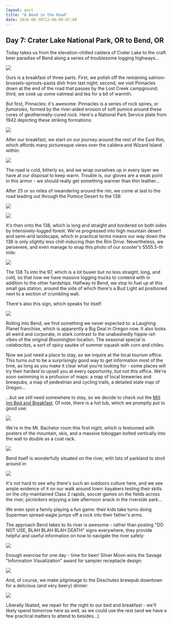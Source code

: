 ```yaml
---
layout: post
title: "A Bend in the Road"
date: 2016-08-30T22:00:00-07:00
---
```


## Day 7: Crater Lake National Park, OR to Bend, OR

Today takes us from the elevation-chilled caldera of Crater Lake to the craft beer paradise of Bend along a series of troublesome logging highways...

![](https://lh3.googleusercontent.com/iqs1YMw9ahu_603EbITXkp8A7kN48e1Yrjfzt5_zbK1TgxdBntlKDuJfycqq-1qYmDkVA46i3azynDBd_fLY-faJtL-o44Zk7ownJ36f7wbLRLwIcT5lFxdzCP06ytVGHSbUSja_4cekjUrBAWEExkFQ7HEiyE8OGb2kH2mVM72tpL5ifxynCaMvQsByYTlhqXrJnBnFL1NSmJsteDq1R7n7t5sCf2rgt68aJWtb93v9vgVzVbMhNEdkmKkGYPUil615RFuzEUHNVMq6HOAum736ZHMRpqWFCQUGVj2xYHEVi-jZM3hnN_uP8oi0C-P5xUWf4IbvAXn85y6bqirdezxbtbKnWooQY07AmuDmhPIm_eQYTFaD6z8hHkzVzijGbj4ymPmzfoC5C3KMPRh5vgiMseqLI_SHjP4dyudmH6E9t_jlGCWu_wIFJ8TaeCFIi0-7lYyMVNfwrlkyej43IpiG7Z9DL7KnDJC0aZuy0XWxlcGD2lUSdb6dqg9K0cU5FD0dr3OqhhG1Ut5qixEv44uBcqyDY0vrOMlVPqbluJ68bOMiSzKpMUtSRwgAI-A9iEBqsZzmKYyermmtSqg0jFvprqzslpMUNFVKif7SgFMz=w1336-h755-no)

Ours is a breakfast of three parts.  First, we polish off the remaining salmon-brussels-sprouts-pasta dish from last night; second, we visit Pinnacles down at the end of the road that passes by the Lost Creek campground; third, we cook up some oatmeal and tea for a bit of warmth.

But first, Pinnacles: it's awesome.  Pinnacles is a series of rock spires, or *fumaroles*, formed by the river-aided erosion of soft pumice around these cores of geothermally-cured rock.  Here's a National Park Service plate from 1942 depicting these striking formations:

![](http://www.craterlakeinstitute.com/natural-history/images/pinnacles.jpg)

After our breakfast, we start on our journey around the rest of the East Rim, which affords many picturesque views over the caldera and Wizard Island within:

![](https://lh3.googleusercontent.com/dX3N3oEbgO5AfBqhOmMBD-bRrSH0EeNqnKVoxyLpYLpQl0aGerMjgt4LJbQkeTCGfgBQ0tYxyVq0iN4OXFRjHX93IMoorSyGGfVSSXA3yqha5bqHnRlrtfPcmdUYZEGEDBpTCzGiWWg7yFiOVGlZa_1rKohQhhMC1a9PbZy_p8774l2V2VVx8e2y1CgSELYCGpApjLxo1IPwAN5n4jABjHWEn7GNQmIfQJEPHvQL-WWWiloMMVkvnm3nvsssGgJh1WK4oAX7fer-nhQ7C8cGp3BXFSlPV-yFMG9pbRvmLMs1lRhnyincwp6i9CsXfMcfSx6PjoLkSHOcv1qujpagnthFivQnr-nLSt7oyNF8bJrSNB0dFoVXUXqDMpHu3j7UfiGfUxrvnJ0jm6hqHJBGe2_MrcHz3ARhnoqmBl4ARTjjOA-IAWc_AVUruhspXK2LDD0CNs_A8zUJ2X37TdVpMPuzgbKJ6CoMkeAap4-bOFYoAOMzN8g7GrsSoIieXPMfCfd91yhap7DC28uyNIYwJQ_zGtxTpKf10ws17e2yNvwxzOXx6jH69JDPjX_q4RtbAeJbvHu4Mr1UfadUM84BFGLW_Qr_MyklgUGR63-_6xKU=w1336-h755-no)

The road is cold, bitterly so, and we wrap ourselves up in every layer we have at our disposal to keep warm.  Trouble is, our gloves are a weak point in this armor - we should really get something warmer than thin leather...

After 25 or so miles of meandering around the rim, we come at last to the road leading out through the Pumice Desert to the 138:

![](https://lh3.googleusercontent.com/IHxlImDynmURc4i5jzAsaPfsCxBJuWaFtzpFlf2-5nR8wm-WF5C5XSfDBykzlpS2rksPGUaUXR4KuenREKoS5QJ8OYnNs4ZoagjhWaH6fsYTaMQO2rbObYbAdzfC2b0VpJ89JuWu34_WlzfEzFDe8AlysQAAwBeukkH7CcsxEC98cqNr4N5LxgxzjeN1MLcAOymq6eFhOLNg5NJ5DiVhmNo3Nm0bEaC6oA32dcSH20dHcp29NSh0ce74S_9bUqdG9VvyCJ9hHgkt6TxcmlYefH8hKPAyiNkuv-ui2vhEr1HrAt7Q1Iu0YtkwJBst_-AAM0l4QHwec6n0NQJCjm21gOP8XP7dZ0IjzB9AykG_f4zjKLUU44JxiDJCsdRsfIOwLh9duVHnC4A3HcPi-Rgqc4Nn-UIyaW2xQJlIFNOlCzDSC1Blv3BTlhbjzMg1vPrxgkx_Z25s3t0_1w47tj0uU-z1p2VxsRYA3JTAGfaBiuKniOKAkLYeNytccBcG27akt_zq7srgnR8_QkVhfRNOc-6zkl7308Gyt_AVg0qtpivHPr07QkLEIygh12LT-iHJk9tkJw-U4serMpWoZVuBQUWGnwEeLoS48ZxUgHqoaglT=w1336-h755-no)

![](https://lh3.googleusercontent.com/ViHfp6sJfXnukwfGMVW5QZigBI9-yEt4OYq3ILPAxwQWZhpOLioyxgkxXDAvDv-VVNVs5htkC0atEUZb1xvFz85skBqgQVI9P0OIir3pOg7V9AmTGk5wRnrabejdD-cllVnl2hCOTruRrXqiw1y7zY50D2i4HhkzczEKbN28Yd6OLLIjOrXqrCyPuQrl3twt4WTmwsrN1_Jdyb6rzxTWyHS0OHxn37qkXqIri0dZteoC0to5S_ZKn-UXH2WIzySrjrBmua8MuytlaiTwoXHnoeFgSNhbeoED8XhUJofWWlm_2WFjWidhIoUHJFmTUrVRlsHbxXk8wLUul17AbM74sRGCUI0yNiEglAyeXD9jxRG3wWZ2yZIEyd4WtnD6Bci8KYQcB-Y5QIPfjfMWg5EbxB7HkZiQxABfYpkYL4FFHXLnw_2vdx6ylmZ2igWx4kJBTfHYYU9LIQjsKYrK6qMUeLG9Tlff_HdArA4s-bf-fbV9mCPhsK1zLLiSCfVcIyJd910w_HSh6RtrO8-nvfC8xqn6IlMB_8rZy9pI5sALJTU633g2jxwMWfiOt5RS64eIIoQhjPM8vfC0AahPejYx5XURdgqlKzLIzvYtzuIkMv09=w1336-h755-no)

It's then onto the 138, which is long and straight and bordered on both sides by intensively-logged forest.  We've progressed into high mountain desert and semi-arid landscape, which in practical terms means our way down the 138 is only slightly less chill-inducing than the Rim Drive.  Nevertheless, we persevere, and even manage to snap this photo of our scooter's 5555.5-th mile:

![](https://lh3.googleusercontent.com/10Rupean6-RC8zb_Uul0sjrHmI_3ABl2h4vFuJvR3hwQl8_NbedYiUdKYhs9w1EoBlIR8BDc8juLl3KfkafzByqu_h5F0ouHUybB1pRkRRmEY_gcG-nDiB5w4dJvLyepfqSjTWyaUEiMmCBWaF-v1Ib7BInJddV0rvCXQqt8RlO13ezMWVTVcV3F9r94NaWjxUDJb37cEcy0diokqCbJRjFyuenUDgu0B1q1rbRDJlFjDygWCtqvpx-oKzz0bLAIEQyv-BNBdP37pVMnqISXvMl89VtdeHHQd2mixu_9txOoh9X3SWC9l_jZEXeMenRVS1Ml86OiW-CmjsLAOsIhvJPeQqw2Xar-g-ntnRpurTmTJrjKQQ1tdiNyJXqPVRDWAJcDJQuD5wZ8h2kB1QPJFd_elFRgGtyTda9RBxSZe0FqiBWdS3HxYt4Xh6JXpjCSDkqXt8H3x06oK5PKGdfPIrozn4FXtYQuy7Vjkw3rC2liWJkyUvQo5v6JJtV9VgTEv_ikiRneq93tTrMpFefJ69je4wU3QjdfCRPhrJs9-iBN2edSMBPYnJSZ-JafMhtgGoJiWkhmSTihXR2xRoEy9hf3Dsji0LGbomNpJHymni5w=w1336-h755-no)

The 138 Ts into the 97, which is a lot busier but no less straight, long, and cold, so that now we have massive logging trucks to contend with in addition to the other hardships.  Halfway to Bend, we stop to fuel up at this small gas station, around the side of which there's a Bud Light ad positioned next to a section of crumbling wall.

There's also this sign, which speaks for itself:

![](https://lh3.googleusercontent.com/LYdqCQcHyByVAAJWJkK2lbgmi2o41ra99v2UcqLOETfcANrzMrcoUpBnK5TpGWukNAEPqC3R9xBp0uJ3WPOhf0xXLF2kWLqiBYQODOiCBQf4fUb-Wr6t551lQqzKw4p0apTWboicIwV30tNCw5bk6v1nIeAHK7nexJjlqQkjurjDJtg_teRBUjoppo2GBpAZoff3BVFGecuSL5v2LdEejAV7o6RI418C0JopJgJCEqLBTYxllG0yLsxlydnkKz_ZTsLEkDnYFX2-fWudOK_BiPRAAbaFZPEbNX5FQd3FJS9y1Wdzy4Q0Fu-YPU9WF8uDVDeH9yS5s7gnv70AIx3WOwp_nl-R_9T9woGLmuE5n7YO095PqbA5ncgHX9EhvFNd2VlXWuK7TF51f2rxqnCrjLdQlVh0I7990ui1EO7w5r9X5FjdLZ1wpfQJTh-h1Wu9UpSNDVWCFIk4r00Iab97U4jELeMnbWWfndx2crbxIVv8t5gaTCZsWu4bZzx96ZO7Ju4q72zW4tSmWBzTjibLQANd1Z3tXe7QmmoZ6XxiWC_J2yFqIjGjFF8Ci92TLBI-caKjksxuWl96ju1bYjHFnuZ5H5ZHA_z8YkZKXtZiqCO_=w1336-h755-no)

Rolling into Bend, we find something we never expected to: a Laughing Planet franchise, which is apparently a Big Deal in Oregon now.  It also looks all weird and corporate, in stark contrast to the unabashedly hippie-ish vibes of the original Bloomington location.  The seasonal special is *calabacitas*, a sort of spicy sautée of summer squash with corn and chiles.

Now we just need a place to stay, so we inquire at the local tourism office.  This turns out to be a surprisingly good way to get information most of the time, as long as you make it clear what you're looking for - some places will try their hardest to upsell you at every opportunity, but not this office.  We're soon swimming in a profusion of maps: a map of local breweries and brewpubs, a map of pedestrian and cycling trails, a detailed state map of Oregon...

...but we *still* need somewhere to stay, so we decide to check out the [Mill Inn Bed and Breakfast](http://www.millinn.com/).  Of note, there is a hot tub, which we promptly put to good use:

![](https://lh3.googleusercontent.com/VYxmEAVYSfZkMFpayXAH-DSec_Jag_Nvf5nZF76fZeFqHPD4XFxMqtHFuh56ZYz7-3aUFuib6XCvbY1pMHbyxWsmJdNnlSE5Gkw4Dd1GnUtG8aC-JY1CT5WS3zcIEODZVizhwXaG_AiFA6bhbdAq3pjfc1m0TSl8NTqpwfJiJVHIJA6KXsPb_UQP1ywlkfbe4MsLcta5aH0UFmVKthdhU2p1ENVuhGJFBWyDHAy_jgTPtzT9l3CxP27wfmequ-XYOZlMTEYAGSmmEFmswbmXvfWKggwuwaOjClr8VinekZVwiIuL4gXrhJIshRKybUYEpI2t-fUOuBZl_DQidSK_I59e56uzdeJsb7Rj-Un7sJZg3Lo2uMbJzNYt4eDTeKGYCit3hdNj3AHiz8Qj--GCgtvxQXLQ6lZE2pR4RzQKvXfGEFsARXGsZrDC6k0MxtSR3LkIlnQTtkap26vbg3Uh2ZQZz212-PwBLXuF_c1GA_-jG0Pl_gj_TaRIIjDvNmzXG3rw7WqylvkhISZEoKpqNifb_ATJEFnyGFWuHS4ucpUlk32z-zv6vghZ_sJkYk1gpsvuLWZbYL81Hte27fhwEnFxA0yp_8tMvBytWlXSEbLZ=w1336-h755-no)

We're in the Mt. Bachelor room this first night, which is festooned with posters of the mountain, skis, and a massive toboggan bolted vertically into the wall to double as a coat rack.

![](https://lh3.googleusercontent.com/ixPTied8zTZU6mbNKoCr355IUEjqnOA8pQkJsrhPXenqB4HERz053g39X6huLWq8dIN776IVOQAQ3FPS_GumNCKcD3RjK-B5GZd3TiIqZqE1jl0D6JnBt9Xiog6I2QJRBA1KOJ8ZvjMtQMCFtOMaoAG8359Sw93dNlBOi2x3CtfFirIJESB68D3uvwCPX7G67dH3bYImJfvg55n3IUSRMjHLfNFUBsH4TUyJzGgkbvh7IRixxB60GUc3RN6vCoz6SAI2htwg_Ci2vu54rAA4nGc1uXYT2-aQpOHqklUW3AR9EFLLADTVzUQOyxhaHYyKDJOqJhepGf1dXMOEvzNBGB3KV31ZlHnJM7XG73ZbvWDubzvssFhstCntWCMr9cznXVgOmTr80kkGAGIqDmp_1PHi4aHodtERICjvsyZSupvpow22KltHsSN35MpzT1LLUKLuybFc3F4DYhQYL3GZHJn3LjaBjgwZSKiRMIpMfRi1g1EAs7PJwNSYhgv8dwd4TwyMYoxx3n3WQfr71d8ueN_n7Iks7ySZ3OLcxfbg9uu2D_jbPohVHQqAn4mNy1j0TsyqE91iVDE9t0IGh_30sd-rt4VxYbgC3fSi5cYJ5mg=w694-h392-no)

Bend itself is wonderfully situated on the river, with lots of parkland to stroll around in:

![](https://lh3.googleusercontent.com/LivHT__Zdj5U_pPbv7ToKdJZr8bQi2fG3lQZyYkRh9UP8QMaMdwT4Pv9qDF8714Rsx-heiZwaVRsCB0AXSFW4enr_Z1uNLC2l4uIRGQzxB7xMgAlsTAMHIeItLW7Ss_5nYXdE1PwnseZBA0ecoekm1upwGgIzLhdgEPiMVBo6XLcNu7g9ur8WuwYstOyOh-e1qH3IwxamMJHfkciy_ofkSS75h-kEJdrss7eLMethtFpG3FLDXO1n8M-oXixiQYR6pdJrDcJPuh0okcExlEbbyMbHDxf9KDhZ_Sn1n1jgQjWeIQtphqTRaTuJsLHcbawRfto6-j__9XvH6tE0RLbbzl-vX7Gthy0ATQM35BW0_t3ZN_GEGpnn27PLoxRLYPbW3b1jWtfQuXhNOK8XviHEqWqMTpBjOYevZxLDYptmL8evuA5-Mqh0eOTudlmg5qmo6D_Y62XllbFqBO_obre-joE03l--hen2pW2vVk_EUI_JIa2JtArH36w7rL2A5qotyeEOqpDPAuXSWp0KU3r9oLWJfgu_PcirNampAnaoePrYx0ijWfKHRzvFpF5A_2HEazJB3BldNiUhr3heaNVu76tYhPmOQ4StW8I5qV2cp2X=w1336-h755-no)

It's not hard to see why there's such an outdoors culture here, and we see ample evidence of it on our walk around town: kayakers testing their skills on the city-maintained Class 2 rapids, soccer games on the fields across the river, picnickers enjoying a late afternoon snack in the riverside park...

We even spot a family playing a fun game: their kids take turns doing Superman spread-eagle jumps off a rock into their father's arms.

The approach Bend takes to its river is awesome - rather than posting "DO NOT USE, BLAH BLAH BLAH DEATH" signs everywhere, they provide helpful and useful information on how to navigate the river safely:

![](https://lh3.googleusercontent.com/VfRo3pKGe1bpYskcPNI7CQZVX6_YkFJ5pQKg-x43cFvVYMtGW3pVPbBQh4IfMD_zUSK44SA2aRao9wxqC9ZStMc8-hNzFGneRqbII9IydfmtPeD0rkevvjwNEkylXEqGL11JYYtd2zl785TkblT5nipJafNDK8oRaKMqoB4-iWN4qgZ22pIY-r3luDhZsgxdK4NCo9BHiUo7FeYu9J6wIvp36QSU2rkffVFbyo--a1FPpeVDVKU0DxHt_1AkpUqOk7rwSEhbo4e7pU8cQ7SIPwMKI8i9GECrbrgERliraP2XWY5ofQeteUUTpxCQA169qpX5rCyQsltbY32mWDvdh7URyLncNJLSH35Z_YvcQ62Efq0gf-PN7HH36gNiaLpIOoBGZABUVxXrenLX5n3c1mZfjdeoa-dqyYSuPcKPSLWbGw2-VVsuZozpiA6h342VnWTJRaoqdFttz1tidgo8rR7ab9T50_wCrqmjQtHur6bU6kE7AosX66VsKSe9x82HL4orgFxJ7G7wo8tFatXG04KGi6CEFNKg8GByuAOGYanzZ2IzjpfUbLC408ipiMIRpqCW5vZO1v1CI5wlVqEqpPcX_Ec9ZfYKWGYbJb16RKaB=w1336-h755-no)

Enough exercise for one day - time for beer!  Silver Moon wins the Savage "Information Visualization" award for sampler receptacle design:

![](https://lh3.googleusercontent.com/jO1_5XHlSmYujxMYJddqeDqTH_eN_nmYQMuP1w_x-k-IfqLRA6z1nCojZviYzXgTnCe2sd4RS6buwtVnWenBpqA75BYSX2QxJzQHoY86ANjGB9-F09WJfF8l8wA5572YiIMmhfzx4LRNuzgiJ65qwRrtpkVoVuy4CAB9LkcjPFkwqREl6tM_qn263rYiD9ONirQSHjbCpiMnr4lc8G7oNvqVJOFUJYf5-IMrOUwXnbhcwwyyfdwUupLsm5mNPMnogI3XQq2USaUw3okGoL2NQ63MldfUkxJTfSa7t7nwcaeUjV9ztbnOaXnP-9TRnWrJewFYGqAg3YZ08zfAKbvKIhSbRvZC34XKIY-uP7-LPS6mYBhJ2rPIpVNpMJ7CmasaFCgAJDbF9qKqNSwSry4k2ssK8YzVorADAFuhKe4WRFt7W6wvZeTB0d2BZQjUVhBqrXiOa46ZV19NHWwSXQihDvwrbeHSqxyih24YUxw90T0UUsEYcj5i3KC1-2gbDi9OHXiV-ajwoDFg1Kc_nPowH6SR13lM1kWYTjhmh4cp4Z6wFEBrcIybo09YyhLHJ_R_PpnfwCAsnw9kSQmkYUq0qoEIyP42OUjnZgzqTVHobx8u=w1336-h755-no)

And, of course, we make pilgrimage to the Deschutes brewpub downtown for a delicious (and very beery) dinner:

![](https://lh3.googleusercontent.com/eqDGafCTbt3JBxloEunEhhrHyytHHdmJhFrZd6lVDdsqPeWgrOIu1Af68LAxum-vwYp942tSmGCbNH5AqIQQXTJMtcao358aZpP7dmi63KeDSVQJ7OJF1PiQn8N_dkIgHwyk8sWqNJqZTO6DQkoCcC7Izb4IEAqUBQjRQ7_qqM-GOLoDeyptc2DfKH8UPLdNSqnaTY-I5g6-8xCn8IVEX-RtwgCx2R5-Elqi1MrA0SrM9ySiWhaOavSX3nAUIGyZqBTvN5Y41258coOGcyNh86Fhx_LUTyDNSJ2zKg5_hhxAIRPtaSKxlgalrmj8eLtpAGcTapFpglEEj8w_ogTMozKWkucmYa3GqhPgO9M1O8FgoVTD-_Do-8xmBt8Y_Uszs4YFO3poMeGlI2tQVK5kS1nB0nEicz0Bn02OUsMymoPCOR20HaQpC-RxG2nESHEnXWj6bKt2oBfYVO4_N3qxQAYS02jNxoVuTEHm_HYGJ21EYfZfb5Ui81pLPOUFsrFwZ8fOi0HNfYN_qpsJi649nBATsjL4KdcVxajA10-115bCbAoWYWnG1in1XYAT-HSHWOXjSImOXoy3t2qD9HDu1E_L6Cxt-e4SNABVlkl_uzP-=w427-h755-no)

Liberally libated, we repair for the night to our bed and breakfast - we'll likely spend tomorrow here as well, as we could use the rest (and we have a few practical matters to attend to besides...)
